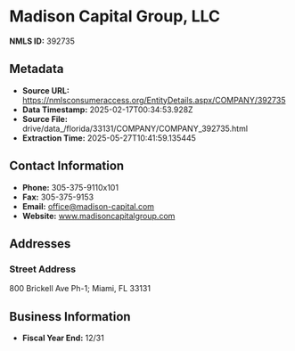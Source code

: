# Madison Capital Group, LLC

**NMLS ID:** 392735

## Metadata
- **Source URL:** https://nmlsconsumeraccess.org/EntityDetails.aspx/COMPANY/392735
- **Data Timestamp:** 2025-02-17T00:34:53.928Z
- **Source File:** drive/data_/florida/33131/COMPANY/COMPANY_392735.html
- **Extraction Time:** 2025-05-27T10:41:59.135445

## Contact Information
- **Phone:** 305-375-9110x101
- **Fax:** 305-375-9153
- **Email:** office@madison-capital.com
- **Website:** www.madisoncapitalgroup.com

## Addresses
### Street Address
800 Brickell Ave Ph-1; Miami, FL 33131

## Business Information
- **Fiscal Year End:** 12/31
